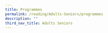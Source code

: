 ```yaml
---
title: Programmes
permalink: /reading/Adults-Seniors/programmes
description: ""
third_nav_title: Adults Seniors
---
```

